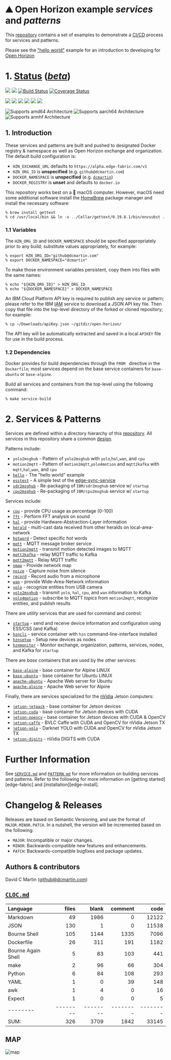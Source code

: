 # &#9968; Open Horizon example _services_ and _patterns_

This [repository][repository] contains a set of examples to demonstrate a [CI/CD][cicd-md] process for services and patterns.

Please see the ["hello world"](doc/HELLO_WORLD.md) example for an introduction to developing for [Open Horizon](http://github.com/open-horizon)

[design-md]: https://github.com/dcmartin/open-horizon/tree/master/doc/DESIGN.md

# 1. [Status][status-md] ([_beta_][beta-md])

![](https://img.shields.io/github/license/dcmartin/open-horizon.svg?style=flat)
![](https://img.shields.io/github/release/dcmartin/open-horizon.svg?style=flat)
[![Build Status](https://travis-ci.org/dcmartin/open-horizon.svg?branch=master)](https://travis-ci.org/dcmartin/open-horizon)
[![Coverage Status](https://coveralls.io/repos/github/dcmartin/open-horizon/badge.svg?branch=master)](https://coveralls.io/github/dcmartin/open-horizon?branch=master)

![](https://img.shields.io/github/repo-size/dcmartin/open-horizon.svg?style=flat)
![](https://img.shields.io/github/last-commit/dcmartin/open-horizon.svg?style=flat)
![](https://img.shields.io/github/commit-activity/w/dcmartin/open-horizon.svg?style=flat)
![](https://img.shields.io/github/contributors/dcmartin/open-horizon.svg?style=flat)
![](https://img.shields.io/github/issues/dcmartin/open-horizon.svg?style=flat)
![](https://img.shields.io/github/tag/dcmartin/open-horizon.svg?style=flat)

![Supports amd64 Architecture][amd64-shield]
![Supports aarch64 Architecture][arm64-shield]
![Supports armhf Architecture][arm-shield]

[arm64-shield]: https://img.shields.io/badge/aarch64-yes-green.svg
[amd64-shield]: https://img.shields.io/badge/amd64-yes-green.svg
[arm-shield]: https://img.shields.io/badge/armhf-yes-green.svg

## 1. Introduction

These services and patterns are built and pushed to designated Docker registry & namespace as well as Open Horizon exchange and organization.  The default build configuration is:

+ `HZN_EXCHANGE_URL` defaults to `https://alpha.edge-fabric.com/v1`
+ `HZN_ORG_ID` is **unspecified** (e.g. `github@dcmartin.com`)
+ `DOCKER_NAMESPACE` is **unspecified** (e.g. [`dcmartin`][docker-dcmartin])
+ `DOCKER_REGISTRY` is **unset** and defaults to `docker.io`

[docker-dcmartin]: https://hub.docker.com/?namespace=dcmartin

This repository works best on a &#63743; macOS computer.  However, macOS need some additional software install the [HomeBrew](http://brew.sh) package manager and install the necessary software:

```
% brew install gettext
% cd /usr/local/bin && ln -s ../Cellar/gettext/0.19.8.1/bin/envsubst .
```

### 1.1 Variables
The `HZN_ORG_ID` and `DOCKER_NAMESPACE` should be specified appropriately prior to any build; substitute values appropriately, for example:

```
% export HZN_ORG_ID="github@dcmartin.com"
% export DOCKER_NAMESPACE="dcmartin"
```

To make those environment variables persistent, copy them into files with the same names:

```
% echo "${HZN_ORG_ID}" > HZN_ORG_ID
% echo "${DOCKER_NAMESPACE}" > DOCKER_NAMESPACE
```

An IBM Cloud Platform API key is required to publish any service or pattern; please refer to the IBM [IAM](http://cloud.ibm.com/iam/) service to download a JSON API key file.  Then copy that file into the top-level directory of the forked or cloned repository; for example:

```
% cp ~/Downloads/apiKey.json ~/gitdir/open-horizon/
```

The API key will be automatically extracted and saved in a local `APIKEY` file for use in the build process.

### 1.2 Dependencies
Docker provides for build dependencies through the `FROM ` directive in the `Dockerfile`; most services depend on the base service containers for `base-ubuntu` or `base-alpine`.

Build all services and containers from the top-level using the following command:

```
% make service-build
```


# 2. Services & Patterns

Services are defined within a directory hierarchy of this [repository][repository]. All services in this repository share a common [design][design-md].

Patterns include:

+ `yolo2msghub` - Pattern of `yolo2msghub` with `yolo`,`hal`,`wan`, and `cpu`
+ `motion2mqtt` - Pattern of `motion2mqtt`,`yolo4motion` and `mqtt2kafka` with `mqtt`,`hal`,`wan`, and `cpu`
+ [`hello`](./hello/README.md) - The "hello world" example
+ [`esstest`](./esstest/README.md) - A simple test of the [edge-sync-service](http://github.com/open-horizon/edge-sync-service)
+ [`sdr2msghub`](./sdr2msghub/README.md) - Re-packaging of `IBM/sdr2msghub` service w/ `startup`
+ [`cpu2msghub`](./cpu2msghub/README.md) - Re-packaging of `IBM/cpu2msghub` service w/ `startup`

Services include:

+ [`cpu`](./cpu/README.md) - provide CPU usage as percentage (0-100)
+ [`fft`](./fft/README.md) - Perform FFT analysis on sound
+ [`hal`](./hal/README.md) - provide Hardware-Abstraction-Layer information
+ [`herald`](./herald/README.md) - multi-cast data received from other heralds on local-area-network
+ [`hotword`](./hotword/README.md) - Detect specific _hot_ words
+ [`mqtt`](./mqtt/README.md) - MQTT message broker service
+ [`motion2mqtt`](./motion2mqtt/README.md) - transmit motion detected images to MQTT
+ [`mqtt2kafka`](./mqtt2kafka/README.md) - relay MQTT traffic to Kafka
+ [`mqtt2mqtt`](./mqtt2mqtt/README.md) - Relay MQTT traffic
+ [`nmap`](./nmap/README.md) - Provide network map 
+ [`noize`](./noize/README.md) - Capture noise from silence
+ [`record`](./record/README.md) - Record audio from a microphone
+ [`wan`](./wan/README.md) - provide Wide-Area-Network information
+ [`yolo`](./yolo/README.md) - recognize entities from USB camera
+ [`yolo2msghub`](./yolo2msghub/README.md) - transmit `yolo`, `hal`, `cpu`, and `wan` information to Kafka
+ [`yolo4motion`](./yolo4motion/README.md) - subscribe to MQTT _topics_ from `motion2mqtt`,  recognize entities, and publish results

There are _utility_ services that are used for command and control:

+ [`startup`](./startup/README.md) - send and receive device information and configuration using ESS/CSS (and Kafka)
+ [`hzncli`](./hzncli/README.md) - service container with `hzn` command-line-interface installed
+ [`hznsetup`](./hznsetup/README.md) - Setup new devices as nodes
+ [`hznmonitor`](./hznmonitor/README.md) - Monitor exchange, organization, patterns, services, nodes, and Kafka for `startup`

There are _base_ containers that are used by the other services:

+ [`base-alpine`](./base-alpine/README.md) - base container for Alpine LINUX
+ [`base-ubuntu`](./base-ubuntu/README.md) - base container for Ubuntu LINUX
+ [`apache-ubuntu`](./apache-ubuntu/README.md) - Apache Web server for Ubuntu
+ [`apache-alpine`](./apache-alpine/README.md) - Apache Web server for Alpine

Finally, there are services specialized for the [nVidia](http://nvidia.com) Jetson computers:

+ [`jetson-jetpack`](./jetson-jetpack/README.md) - base container for Jetson devices
+ [`jetson-cuda`](./jetson-jetpack/README.md) - base container for Jetson devices with CUDA
+ [`jetson-opencv`](./jetson-opencv/README.md) - base container for Jetson devices with CUDA & OpenCV
+ [`jetson-caffe`](./jetson-caffe/README.md) - BVLC Caffe with CUDA and OpenCV for nVidia Jetson TX
+ [`jetson-yolo`](./jetson-yolo/README.md) - Darknet YOLO with CUDA and OpenCV for nVidia Jetson TX
+ [`jetson-digits`](./jetson-digits/README.md) - nVidia DIGITS with CUDA

#  Further Information 

See [`SERVICE.md`][service-md] and [`PATTERN.md`][pattern-md] for more information on building services and patterns.
Refer to the following for more information on [getting started][edge-fabric] and [installation][edge-install].

# Changelog & Releases

Releases are based on Semantic Versioning, and use the format
of ``MAJOR.MINOR.PATCH``. In a nutshell, the version will be incremented
based on the following:

- ``MAJOR``: Incompatible or major changes.
- ``MINOR``: Backwards-compatible new features and enhancements.
- ``PATCH``: Backwards-compatible bugfixes and package updates.

## Authors & contributors

David C Martin (github@dcmartin.com)

[commits]: https://github.com/dcmartin/open-horizon/commits/master
[contributors]: https://github.com/dcmartin/open-horizon/graphs/contributors
[dcmartin]: https://github.com/dcmartin
[edge-slack]: https://ibm-cloudplatform.slack.com/messages/edge-fabric-users/
[ibm-apikeys]: https://console.bluemix.net/iam/#/apikeys
[ibm-registration]: https://console.bluemix.net/registration/
[issue]: https://github.com/dcmartin/open-horizon/issues
[macos-install]: http://pkg.bluehorizon.network/macos
[open-horizon]: http://github.com/open-horizon/
[repository]: https://github.com/dcmartin/open-horizon
[setup-readme-md]: setup/README.md
[service-md]: doc/SERVICE.md
[cicd-md]: doc/CICD.md
[pattern-md]: doc/PATTERN.md
[status-md]: STATUS.md
[beta-md]: BETA.md

## [`CLOC.md`][cloc-md]

[cloc-md]: CLOC.md

Language|files|blank|comment|code
:-------|-------:|-------:|-------:|-------:
Markdown|49|1986|0|12122
JSON|130|1|0|11538
Bourne Shell|105|1144|1335|7096
Dockerfile|26|311|191|1182
Bourne Again Shell|5|83|103|441
make|2|96|66|304
Python|6|84|108|293
YAML|1|0|39|148
awk|1|4|0|16
Expect|1|0|0|5
--------|--------|--------|--------|--------
SUM:|326|3709|1842|33145

## MAP

![map](http://clustrmaps.com/map_v2.png?cl=ada6a6&w=1024&t=n&d=b6TnAROswVvp8u4K3_6FHn9fu7NGlN6T_Rt3dSYwPqI&co=ffffff&ct=050505)

